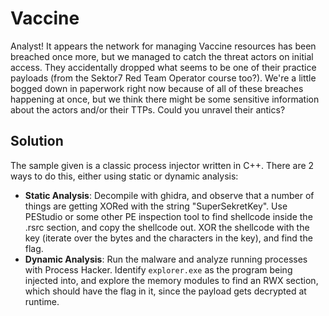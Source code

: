 # Vaccine

Analyst! It appears the network for managing Vaccine resources has been breached once more, but we managed to catch the threat actors on initial access. They accidentally dropped what seems to be one of their practice payloads (from the Sektor7 Red Team Operator course too?). We're a little bogged down in paperwork right now because of all of these breaches happening at once, but we think there might be some sensitive information about the actors and/or their TTPs. Could you unravel their antics?

## Solution
The sample given is a classic process injector written in C++. There are 2 ways to do this, either using static or dynamic analysis:
- **Static Analysis**: Decompile with ghidra, and observe that a number of things are getting XORed with the string "SuperSekretKey". Use PEStudio or some other PE inspection tool to find shellcode inside the .rsrc section, and copy the shellcode out. XOR the shellcode with the key (iterate over the bytes and the characters in the key), and find the flag.
- **Dynamic Analysis**: Run the malware and analyze running processes with Process Hacker. Identify `explorer.exe` as the program being injected into, and explore the memory modules to find an RWX section, which should have the flag in it, since the payload gets decrypted at runtime.
